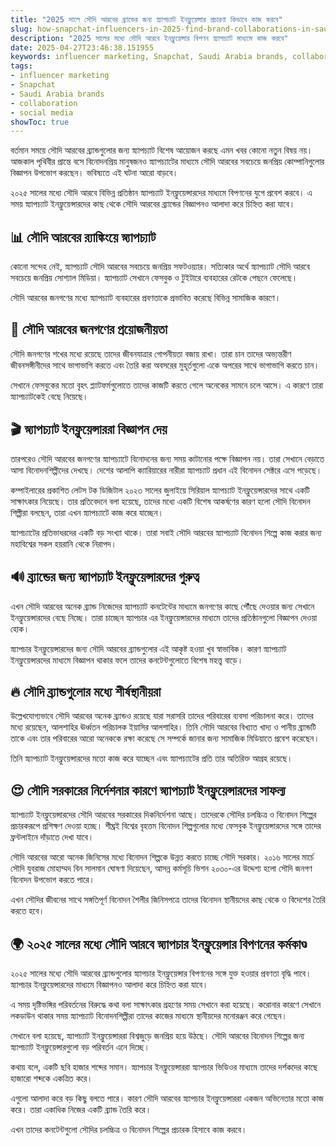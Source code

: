 ```yaml
---
title: "2025 সালে সৌদি আরবের ব্র্যান্ডের জন্য স্ন্যাপচ্যাট ইনফ্লুয়েন্সার প্রচারণা কিভাবে কাজ করবে"
slug: how-snapchat-influencers-in-2025-find-brand-collaborations-in-saudi-arabia-2025-04-27
description: "2025 সালের মধ্যে সৌদি আরবে ইনফ্লুয়েন্সার বিপণন স্ন্যাপচ্যাট মাধ্যমে কাজ করবে"
date: 2025-04-27T23:46:38.151955
keywords: influencer marketing, Snapchat, Saudi Arabia brands, collaboration, social media
tags:
- influencer marketing
- Snapchat
- Saudi Arabia brands
- collaboration
- social media
showToc: true
---
```


বর্তমান সময়ে সৌদি আরবের ব্র্যান্ডগুলোর জন্য স্ন্যাপচ্যাট বিশেষ আয়োজন করছে এমন খবর কোনো নতুন বিষয় নয়। আজকাল পৃথিবীর প্রান্তে বসে বিনোদনপ্রিয় মানুষজনও স্ন্যাপচ্যাটের মাধ্যমে সৌদি আরবের সবচেয়ে জনপ্রিয় কোম্পানিগুলোর বিজ্ঞাপন উপভোগ করছেন। ভবিষ্যতে এই ঘটনা আরো বাড়বে।

২০২৫ সালের মধ্যে সৌদি আরবে বিভিন্ন প্রতিষ্ঠান স্ন্যাপচ্যাট ইনফ্লুয়েন্সারদের মাধ্যমে বিপণনের যুগে প্রবেশ করবে। এ সময় স্ন্যাপচ্যাট ইনফ্লুয়েন্সারদের কাছ থেকে সৌদি আরবের ব্র্যান্ডের বিজ্ঞাপনও আলাদা করে চিহ্নিত করা যাবে।



## 📊 সৌদি আরবের র‍্যাঙ্কিংয়ে স্ন্যাপচ্যাট

কোনো সন্দেহ নেই, স্ন্যাপচ্যাট সৌদি আরবের সবচেয়ে জনপ্রিয় সফটওয়্যার। সত্যিকার অর্থে স্ন্যাপচ্যাট সৌদি আরবে সবচেয়ে জনপ্রিয় সোশ্যাল মিডিয়া। স্ন্যাপচ্যাট সেখানে ফেসবুক ও টুইটারে ব্যবহারের রেটকে পেছনে ফেলেছে।

সৌদি আরবের জনগণের মধ্যে স্ন্যাপচ্যাট ব্যবহারের প্রবণতাকে প্রভাবিত করেছে বিভিন্ন সামাজিক কারণে।


## 📱 সৌদি আরবের জনগণের প্রয়োজনীয়তা

সৌদি জনগণের শখের মধ্যে রয়েছে তাদের জীবনযাত্রার গোপনীয়তা বজায় রাখা। তারা চান তাদের অভ্যন্তরীণ জীবনসঙ্গীনীদের সাথে ভাগাভাগি করতে এবং তৈরি করা অবসরের মুহূর্তগুলো একে অপরের সাথে ভাগাভাগি করতে চান।

সেখানে ফেসবুকের মতো বৃহৎ প্ল্যাটফর্মগুলোতে তাদের কাজটি করতে গেলে অনেকের সামনে চলে আসে। এ কারণে তারা স্ন্যাপচ্যাটকেই বেছে নিয়েছে।


## 🎬 স্ন্যাপচ্যাট ইনফ্লুয়েন্সাররা বিজ্ঞাপন দেয়

তারপরেও সৌদি আরবের জনগণের স্ন্যাপচ্যাটে বিনোদনের জন্য সময় কাটানোর পক্ষে বিজ্ঞাপন নয়। তারা সেখানে বেড়াতে আসা বিনোদনশিল্পীদের দেখছে। দেশের আলাপি ক্যারিয়ারের নারীরা স্ন্যাপচ্যাট প্রধান এই বিনোদন সেক্টরে এসে পড়েছে।

কম্পাইলারের প্রকাশিত লেটস টক ডিজিটাল ২০২৩ সালের জুলাইয়ে সিরিয়াল স্ন্যাপচ্যাট ইনফ্লুয়েন্সারদের সাথে একটি সাক্ষাৎকার নিয়েছে। তার প্রতিবেদনে বলা হয়েছে, তাদের মধ্যে একটি বিশেষ আকর্ষণের কারণ হলো সৌদি বিনোদন শিল্পীরা বলছেন, তারা এখন স্ন্যাপচ্যাটে কাজ করে যাচ্ছেন।

স্ন্যাপচ্যাটের প্রতিভাধরদের একটি বড় সংখ্যা থাকে। তারা সবাই সৌদি আরবের স্ন্যাপচ্যাট বিনোদন শিল্পে কাজ করার জন্য মহাবিশ্বের সকল হয়রানি থেকে নিরাপদ।


## 🔊 ব্র্যান্ডের জন্য স্ন্যাপচ্যাট ইনফ্লুয়েন্সারদের গুরুত্ব

এখন সৌদি আরবের অনেক ব্র্যান্ড নিজেদের স্ন্যাপচ্যাট কনটেন্টের মাধ্যমে জনগণের কাছে পৌঁছে দেওয়ার জন্য সেখানে ইনফ্লুয়েন্সারদের বেছে নিচ্ছে। তারা চাচ্ছেন স্ন্যাপচার এর ইনফ্লুয়েন্সারদের মাধ্যমে তাদের প্রতিষ্ঠানগুলো বিজ্ঞাপন দেওয়া হোক।

স্ন্যাপচার ইনফ্লুয়েন্সারদের জন্য সৌদি আরবের ব্র্যান্ডগুলোর এই আকৃষ্ট হওয়া খুব স্বাভাবিক। কারণ স্ন্যাপচ্যাট ইনফ্লুয়েন্সারদের মাধ্যমে বিজ্ঞাপন থাকার ফলে তাদের কনটেন্টগুলোতে বিশেষ মহত্ত্ব বাড়ে।


## 🔥 সৌদি ব্র্যান্ডগুলোর মধ্যে শীর্ষস্থানীয়রা

উল্লেখযোগ্যভাবে সৌদি আরবের অনেক ব্র্যান্ডও রয়েছে যারা সরাসরি তাদের পরিবারের ব্যবসা পরিচালনা করে। তাদের মধ্যে রয়েছেন, আলশাহির ঊর্ধ্বতন পরিচালক ইয়াসির আলশাহির। তিনি সৌদি আরবের বিখ্যাত খাদ্য ও পানীয় ব্র্যান্ডটি তাকে এবং তার পরিবারের আরো অনেককে রক্ষা করেছে সে সম্পর্কে জানার জন্য সামাজিক মিডিয়াতে প্রবেশ করেছেন।

তিনি স্ন্যাপচ্যাট ইনফ্লুয়েন্সারদের মতো কাজ করে যাচ্ছেন এবং স্ন্যাপচ্যাটের প্রতি তার অতিরিক্ত আগ্রহ রয়েছে।


## 😍 সৌদি সরকারের নির্দেশনার কারণে স্ন্যাপচ্যাট ইনফ্লুয়েন্সারদের সাফল্য

স্ন্যাপচ্যাট ইনফ্লুয়েন্সারদের সৌদি আরবের সরকারের দিকনির্দেশনা আছে। তাদেরকে সৌদির চলচ্চিত্র ও বিনোদন শিল্পের প্রচারকরূপে প্রশিক্ষণ দেওয়া হচ্ছে। শীঘ্রই বিশ্বের বৃহত্তম বিনোদন শিল্পগুলোর মধ্যে ফেসবুক ইনফ্লুয়েন্সারদের সঙ্গে তাদের ফ্রন্টলাইনে দাঁড়াতে দেখা যাবে।

সৌদি আরবের আরো অনেক জিনিসের মধ্যে বিনোদন শিল্পকে উন্নত করতে চাচ্ছে সৌদি সরকার। ২০১৬ সালের মার্চে সৌদি যুবরাজ মোহাম্মদ বিন সালমান ঘোষণা দিয়েছেন, আসন্ন কর্মসূচি ভিশন ২০৩০-এর উদ্দেশ্য হলো সৌদি জনগণ বিনোদন উপভোগ করতে পারে।

এখন সৌদির জীবনের সাথে সঙ্গতিপূর্ণ বিনোদন শৈলীর জিনিসপত্রে তাদের বিনোদন স্থানীয়দের কাছ থেকে ও বিদেশের তৈরি করতে হবে।


## 🌍 ২০২৫ সালের মধ্যে সৌদি আরবে স্ন্যাপচার ইনফ্লুয়েন্সার বিপণনের কর্মকাণ্ড

২০২৫ সালের মধ্যে সৌদি আরবের ব্র্যান্ডগুলোর স্ন্যাপচার ইনফ্লুয়েন্সার বিপণনের সঙ্গে যুক্ত হওয়ার প্রবণতা বৃদ্ধি পাবে। স্ন্যাপচার ইনফ্লুয়েন্সারদের মাধ্যমে বিজ্ঞাপনও আলাদা করে চিহ্নিত করা যাবে। 

এ সময় দৃষ্টিভঙ্গির পরিবর্তনের বিরুদ্ধে কথা বলা সাক্ষাৎকার গ্রহণের সময় সেখানে করা হয়েছে। করোনার কারণে সেখানে লকডাউন থাকার সময় স্ন্যাপচ্যাট বিনোদনশিল্পীরা তাদের কাজের মাধ্যমে স্থানীয়দের মনোরঞ্জন করে গেছেন। 

সেখানে বলা হয়েছে, স্ন্যাপচ্যাট ইনফ্লুয়েন্সাররা বিশ্বজুড়ে জনপ্রিয় হয়ে উঠছে। সৌদি আরবের বিনোদন শিল্পের জন্য স্ন্যাপচ্যাট ইনফ্লুয়েন্সারগুলো বড় পরিবর্তন এনে দিচ্ছে। 

কথায় বলে, একটি ছবি হাজার শব্দের সমান। স্ন্যাপচার ইনফ্লুয়েন্সাররা স্ন্যাপচার ভিডিওর মাধ্যমে তাদের দর্শকদের কাছে হাজারো শব্দকে একত্রিত করে। 

এগুলো আলাদা করে বড় কিছু বলতে পারে। কারণ সৌদি আরবের স্ন্যাপচার ইনফ্লুয়েন্সাররা একজন অভিনেতার মতো কাজ করে। তারা একাধিক নিজের একটি ব্র্যান্ড তৈরি করে। 

এখন তাদের কনটেন্টগুলো সৌদির চলচ্চিত্র ও বিনোদন শিল্পের প্রচারক হিসাবে কাজ করবে।